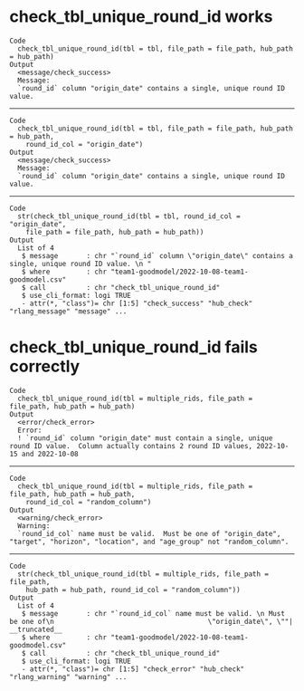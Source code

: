 # check_tbl_unique_round_id works

    Code
      check_tbl_unique_round_id(tbl = tbl, file_path = file_path, hub_path = hub_path)
    Output
      <message/check_success>
      Message:
      `round_id` column "origin_date" contains a single, unique round ID value.

---

    Code
      check_tbl_unique_round_id(tbl = tbl, file_path = file_path, hub_path = hub_path,
        round_id_col = "origin_date")
    Output
      <message/check_success>
      Message:
      `round_id` column "origin_date" contains a single, unique round ID value.

---

    Code
      str(check_tbl_unique_round_id(tbl = tbl, round_id_col = "origin_date",
        file_path = file_path, hub_path = hub_path))
    Output
      List of 4
       $ message       : chr "`round_id` column \"origin_date\" contains a single, unique round ID value. \n "
       $ where         : chr "team1-goodmodel/2022-10-08-team1-goodmodel.csv"
       $ call          : chr "check_tbl_unique_round_id"
       $ use_cli_format: logi TRUE
       - attr(*, "class")= chr [1:5] "check_success" "hub_check" "rlang_message" "message" ...

# check_tbl_unique_round_id fails correctly

    Code
      check_tbl_unique_round_id(tbl = multiple_rids, file_path = file_path, hub_path = hub_path)
    Output
      <error/check_error>
      Error:
      ! `round_id` column "origin_date" must contain a single, unique round ID value.  Column actually contains 2 round ID values, 2022-10-15 and 2022-10-08

---

    Code
      check_tbl_unique_round_id(tbl = multiple_rids, file_path = file_path, hub_path = hub_path,
        round_id_col = "random_column")
    Output
      <warning/check_error>
      Warning:
      `round_id_col` name must be valid.  Must be one of "origin_date", "target", "horizon", "location", and "age_group" not "random_column".

---

    Code
      str(check_tbl_unique_round_id(tbl = multiple_rids, file_path = file_path,
        hub_path = hub_path, round_id_col = "random_column"))
    Output
      List of 4
       $ message       : chr "`round_id_col` name must be valid. \n Must be one of\n                                      \"origin_date\", \""| __truncated__
       $ where         : chr "team1-goodmodel/2022-10-08-team1-goodmodel.csv"
       $ call          : chr "check_tbl_unique_round_id"
       $ use_cli_format: logi TRUE
       - attr(*, "class")= chr [1:5] "check_error" "hub_check" "rlang_warning" "warning" ...


